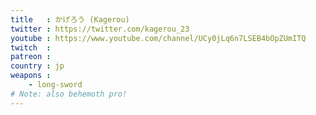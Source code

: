 ```yaml
---
title   : かげろう (Kagerou)
twitter : https://twitter.com/kagerou_23
youtube : https://www.youtube.com/channel/UCy0jLq6n7LSEB4bOpZUmITQ
twitch  :
patreon :
country : jp
weapons :
    - long-sword
# Note: also behemoth pro!
---
```

